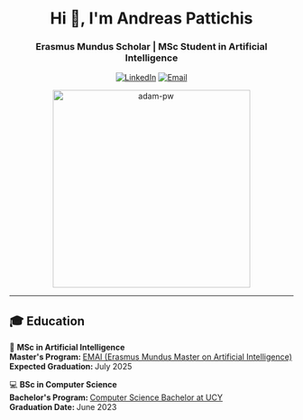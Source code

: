 <h1 align="center">Hi 👋, I'm Andreas Pattichis</h1>
<h3 align="center">Erasmus Mundus Scholar | MSc Student in Artificial Intelligence</h3>

<p align="center">
  <a href="https://www.linkedin.com/in/andreas-pattichis/"><img src="https://img.shields.io/badge/-Andreas%20Pattichis-blue?style=flat-square&logo=Linkedin&logoColor=white&link=https://www.linkedin.com/in/andreas-pattichis/" alt="LinkedIn"></a>
  <a href="mailto:andreas.pattichis@outlook.com"><img src="https://img.shields.io/badge/-Email%20Me-D14836?style=flat-square&logo=Gmail&logoColor=white&link=mailto:andreas.pattichis@outlook.com" alt="Email"></a>
</p>

<p align="center">
  <img src="https://github.com/Adam-pw/Adam-pw/blob/main/animation_500_kxa883sd.gif" alt="adam-pw" width="350" />
</p>

---

<h2 align="left"><strong>🎓 Education</strong></h2>

<p align="left">
  🧠 <strong>MSc in Artificial Intelligence</strong><br/> 
  <strong> Master's Program: </strong> <a href="https://www.upf.edu/web/emai/about-this-master">EMAI (Erasmus Mundus Master on Artificial Intelligence)</a><br/>
  <strong> Expected Graduation: </strong> July 2025
</p>

<p align="left">
  💻 <strong>BSc in Computer Science</strong><br/> 
  <strong> Bachelor's Program: </strong> <a href="https://www.cs.ucy.ac.cy/index.php/education/undergrad">Computer Science Bachelor at UCY</a><br/>
  <strong> Graduation Date: </strong> June 2023
</p>
